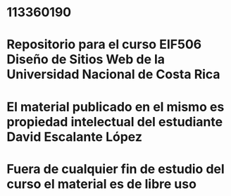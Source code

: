 # 113360190
# Repositorio para el curso EIF506 Diseño de Sitios Web de la Universidad Nacional de Costa Rica
# El material publicado en el mismo es propiedad intelectual del estudiante David Escalante López
# Fuera de cualquier fin de estudio del curso el material es de libre uso
